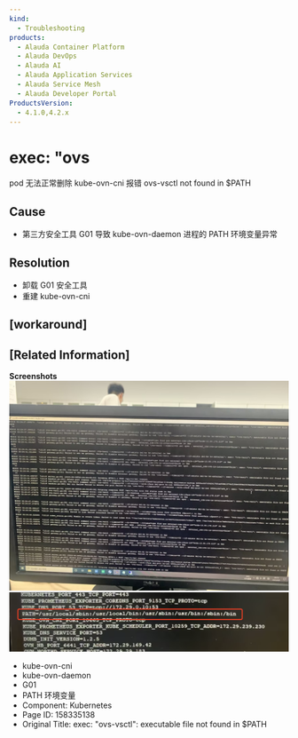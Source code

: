 ```yaml
---
kind:
  - Troubleshooting
products:
  - Alauda Container Platform
  - Alauda DevOps
  - Alauda AI
  - Alauda Application Services
  - Alauda Service Mesh
  - Alauda Developer Portal
ProductsVersion:
  - 4.1.0,4.2.x
---
```

<!-- A type of document that involves encountering a fault, diagnosing it, performing root cause analysis, and providing solutions. -->

# exec: "ovs

pod 无法正常删除 kube-ovn-cni 报错 ovs-vsctl not found in $PATH

## Cause
- 第三方安全工具 G01 导致 kube-ovn-daemon 进程的 PATH 环境变量异常

## Resolution
- 卸载 G01 安全工具
- 重建 kube-ovn-cni

## [workaround]

## [Related Information]
**Screenshots**
![](assets/exec-ovs-vsctl-executable-file-not-found-in-path/image-2023-8-14_14-58-10.png)
![](assets/exec-ovs-vsctl-executable-file-not-found-in-path/image-2023-8-14_15-3-11.png)
- kube-ovn-cni
- kube-ovn-daemon
- G01
- PATH 环境变量
- Component: Kubernetes
- Page ID: 158335138
- Original Title: exec: "ovs-vsctl": executable file not found in $PATH
